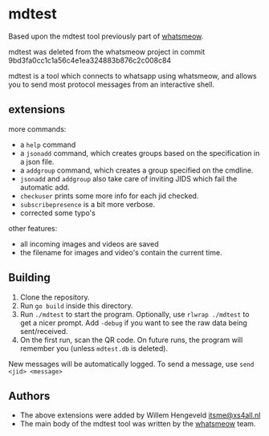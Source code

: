 # mdtest

Based upon the mdtest tool previously part of [whatsmeow](https://github.com/tulir/whatsmeow).

mdtest was deleted from the whatsmeow project in commit 9bd3fa0cc1c1a56c4e1ea324883b876c2c008c84

mdtest is a tool which connects to whatsapp using whatsmeow, and allows you to send most protocol messages
from an interactive shell.


## extensions

more commands:
 * a `help` command
 * a `jsonadd` command, which creates groups based on the specification in a json file.
 * a `addgroup` command, which creates a group specified on the cmdline.
 * `jsonadd` and `addgroup` also take care of inviting JIDS which fail the automatic add.
 * `checkuser` prints some more info for each jid checked.
 * `subscribepresence` is a bit more verbose.
 * corrected some typo's

other features:
 * all incoming images and videos are saved
 * the filename for images and video's contain the current time.

## Building

1. Clone the repository.
2. Run `go build` inside this directory.
3. Run `./mdtest` to start the program. Optionally, use `rlwrap ./mdtest` to get a nicer prompt.
   Add `-debug` if you want to see the raw data being sent/received.
4. On the first run, scan the QR code. On future runs, the program will remember you (unless `mdtest.db` is deleted). 

New messages will be automatically logged. To send a message, use `send <jid> <message>`


## Authors

 * The above extensions were added by Willem Hengeveld <itsme@xs4all.nl>
 * The main body of the mdtest tool was written by the [whatsmeow](https://github.com/tulir/whatsmeow) team.


